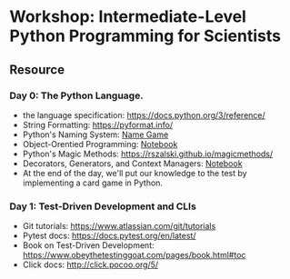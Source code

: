
# Workshop: Intermediate-Level Python Programming for Scientists

## Resource

### Day 0: The Python Language.  

  - the language specification: https://docs.python.org/3/reference/
  - String Formatting: https://pyformat.info/
  - Python's Naming System: [Name Game](Day0/Naming/AisBgame.py)
  - Object-Orentied Programming: [Notebook](Day0/OOP_talk.ipynb)
  - Python's Magic Methods: https://rszalski.github.io/magicmethods/
  - Decorators, Generators, and Context Managers: [Notebook](Day/Generators.ipynb)
  - At the end of the day, we'll put our knowledge to the test by implementing a card game in Python.
  

### Day 1: Test-Driven Development and CLIs

  - Git tutorials: https://www.atlassian.com/git/tutorials
  - Pytest docs: https://docs.pytest.org/en/latest/
  - Book on Test-Driven Development: https://www.obeythetestinggoat.com/pages/book.html#toc
  - Click docs: http://click.pocoo.org/5/

 
  
  
